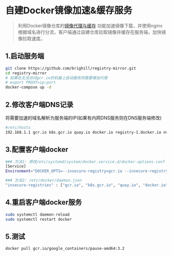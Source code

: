 # 自建Docker镜像加速&缓存服务

> 利用Docker镜像仓库的[镜像代理与缓存](https://docs.docker.com/registry/recipes/mirror/) 功能加速镜像下载，并使用nginx根据域名进行分流，客户端通过自建仓库拉取镜像并缓存在服务端，加快镜像拉取速度。

## 1.启动服务端
```sh
git clone https://github.com/brighill/registry-mirror.git
cd registry-mirror
# 如果在无法访问gcr.io的机器上启动服务则需要增加代理
# export PROXY=ip:port
docker-compose up -d
```

## 2.修改客户端DNS记录
将需要加速的域名解析为服务端的IP(如果有内网DNS服务则在DNS服务端修改)
```sh
#/etc/hosts 
192.168.1.1 gcr.io k8s.gcr.io quay.io docker.io registry-1.docker.io nvcr.io custom.local
```

## 3.配置客户端docker
```sh
### 方法1: 修改/etc/systemd/system/docker.service.d/docker-options.conf
[Service]
Environment="DOCKER_OPTS=--insecure-registry=gcr.io --insecure-registry=k8s.gcr.io --insecure-registry=quay.io --insecure-registry=docker.io --insecure-registry=registry-1.docker.io --insecure-registry=nvcr.io --insecure-registry=custom.local --registry-mirror=http://registry-1.docker.io"

### 方法2: /etc/docker/daemon.json 
"insecure-registries" : ["gcr.io", "k8s.gcr.io", "quay.io", "docker.io", "registry-1.docker.io", "nvic.io", "custom.local"]
```

## 4.重启客户端docker服务
```sh
sudo systemctl daemon-reload
sudo systemctl restart docker
```

## 5.测试
```sh
docker pull gcr.io/google_containers/pause-amd64:3.2
```
